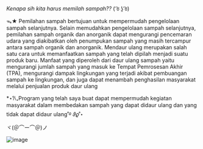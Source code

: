 *Kenapa sih kita harus memilah sampah??* ( ͡ಠ ʖ̯ ͡ಠ) 

ᯓ★ Pemilahan sampah bertujuan untuk mempermudah pengelolaan sampah selanjutnya. Selain memudahkan pengelolaan sampah selanjutnya, pemilahan sampah organik dan anorganik dapat mengurangi pencemaran udara yang diakibatkan oleh penumpukan sampah yang masih tercampur antara sampah organik dan anorganik.
Mendaur ulang merupakan salah satu cara untuk memanfaatkan sampah yang telah dipilah menjadi suatu produk baru. Manfaat yang diperoleh dari daur ulang sampah yaitu mengurangi jumlah sampah yang masuk ke Tempat Pemrosesan Akhir (TPA), mengurangi dampak lingkungan yang terjadi akibat pembuangan sampah ke lingkungan, dan juga dapat menambah penghasilan masyarakat melalui penjualan produk daur ulang

*⋆𐙚₊Program yang telah saya buat dapat mempermudah kegiatan masyarakat dalam membedakan sampah yang dapat didaur ulang dan yang tidak dapat didaur ulang˚࿔ 𝜗𝜚˚⋆   
ヾ(＠⌒ー⌒＠)ノ

![image](https://github.com/user-attachments/assets/598f95ab-35fc-453a-b716-7e911ceca91b)
